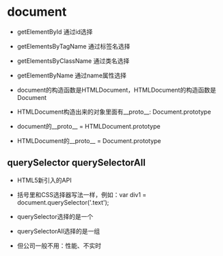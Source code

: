 # document

- getElementById 通过id选择

- getElementsByTagName 通过标签名选择

- getElementsByClassName 通过类名选择

- getElementByName 通过name属性选择

- document的构造函数是HTMLDocument，HTMLDocument的构造函数是Document

- HTMLDocument构造出来的对象里面有__proto__: Document.prototype

- document的__proto__ = HTMLDocument.prototype

- HTMLDocument的__proto__ = Document.prototype

## querySelector querySelectorAll

- HTML5新引入的API

- 括号里和CSS选择器写法一样，例如：var div1 = document.querySelector('.text');

- querySelector选择的是一个

- querySelectorAll选择的是一组

- 但公司一般不用：性能、不实时
